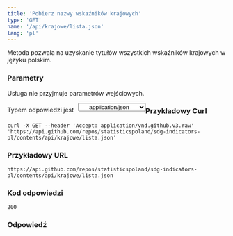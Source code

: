 ```yaml
---
title: 'Pobierz nazwy wskaźników krajowych'
type: 'GET'
name: '/api/krajowe/lista.json'
lang: 'pl'
---
```


Metoda pozwala na uzyskanie tytułów wszystkich wskaźników krajowych w języku polskim.

### Parametry

<p>Usługa nie przyjmuje parametrów wejściowych.</p>

<p style='float:left;margin-top: 7px;'>Typem odpowiedzi jest</p>
<select style='float:left;padding: 0px 15px;width: 155px;margin-left: 10px;text-align-last: center;'>
  <option>application/json</option>
</select>

<div id='exampleKraj'>

<h3 id="przykładowy-curl">Przykładowy Curl</h3>

<p><code class="highlighter-rouge">curl -X GET --header 'Accept: application/vnd.github.v3.raw' 'https://api.github.com/repos/statisticspoland/sdg-indicators-pl/contents/api/krajowe/lista.json'</code></p>

<h3 id="przykładowy-url">Przykładowy URL</h3>

<p><code class="highlighter-rouge">https://api.github.com/repos/statisticspoland/sdg-indicators-pl/contents/api/krajowe/lista.json</code></p>

<h3 id="przykładowy-kod-odpowiedzi">Kod odpowiedzi</h3>

<p><code class="highlighter-rouge">200</code></p>

<h3 id="przykładowa-odpowiedź">Odpowiedź</h3>

<p><code class="highlighter-rouge" id="show-data-kraj-lista">
</code></p>

</div>

<script>

$.getJSON('http://sdg.gov.pl/api/krajowe/lista.json', function(data) {
    $('#show-data-kraj-lista').html(JSON.stringify(data, null, 2));
});

</script>
